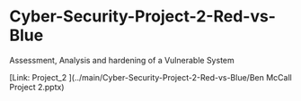 
# Cyber-Security-Project-2-Red-vs-Blue

Assessment, Analysis and hardening of a Vulnerable System

[Link: Project_2 ](../main/Cyber-Security-Project-2-Red-vs-Blue/Ben McCall Project 2.pptx)